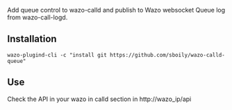 Add queue control to wazo-calld and publish to Wazo websocket Queue log from wazo-call-logd.

Installation
------------

    wazo-plugind-cli -c "install git https://github.com/sboily/wazo-calld-queue"

Use
---

Check the API in your wazo in calld section in http://wazo_ip/api
